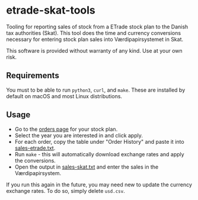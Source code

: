 # etrade-skat-tools

Tooling for reporting sales of stock from a ETrade stock plan to the Danish tax authorities (Skat). This tool does the time and currency conversions necessary for entering stock plan sales into Værdipapirsystemet in Skat.

This software is provided without warranty of any kind. Use at your own risk.

## Requirements

You must to be able to run `python3`, `curl`, and `make`. These are installed by default on macOS and most Linux distributions.

## Usage

- Go to the [orders page](https://us.etrade.com/etx/sp/stockplan#/myAccount/orders) for your stock plan.
- Select the year you are interested in and click apply.
- For each order, copy the table under "Order History" and paste it into [sales-etrade.txt](sales-etrade.txt).
- Run `make` - this will automatically download exchange rates and apply the conversions.
- Open the output in [sales-skat.txt](sales-skat.txt) and enter the sales in the Værdipapirsystem.

If you run this again in the future, you may need new to update the currency exchange rates. To do so, simply delete `usd.csv`.